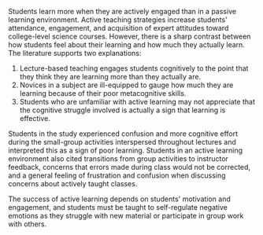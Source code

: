 
Students learn more when they are actively engaged than in a passive learning environment. Active teaching strategies increase students' attendance, engagement, and acquisition of expert attitudes toward college-level science courses. However, there is a sharp contrast between how students feel about their learning and how much they actually learn. The literature supports two explanations:

1. Lecture-based teaching engages students cognitively to the point that they think they are learning more than they actually are.
2. Novices in a subject are ill-equipped to gauge how much they are learning because of their poor metacognitive skills.
3. Students who are unfamiliar with active learning may not appreciate that the cognitive struggle involved is actually a sign that learning is effective.

Students in the study experienced confusion and more cognitive effort during the small-group activities interspersed throughout lectures and interpreted this as a sign of poor learning. Students in an active learning environment also cited transitions from group activities to instructor feedback, concerns that errors made during class would not be corrected, and a general feeling of frustration and confusion when discussing concerns about actively taught classes.

The success of active learning depends on students' motivation and engagement, and students must be taught to self-regulate negative emotions as they struggle with new material or participate in group work with others.

